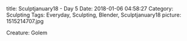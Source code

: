 title: Sculptjanuary18 - Day 5
Date: 2018-01-06 04:58:27
Category: Sculpting
Tags: Everyday, Sculpting, Blender, Sculptjanuary18
picture: 1515214707.jpg

Creature: Golem
